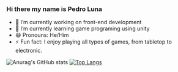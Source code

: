 ### Hi there my name is Pedro Luna

- 🔭 I’m currently working on front-end development
- 🌱 I’m currently learning game programing using unity
- 😄 Pronouns: He/Him
- ⚡ Fun fact: I enjoy playing all types of games, from tabletop to electronic.


![Anurag's GitHub stats](https://github-readme-stats.vercel.app/api?username=pedrolunasr&count_private=true&theme=dracula)
[![Top Langs](https://github-readme-stats.vercel.app/api/top-langs/?username=pedrolunasr&theme=dracula)](https://github.com/anuraghazra/github-readme-stats)
